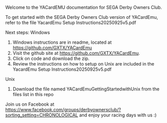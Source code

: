 Welcome to the YACardEMU documentation for SEGA Derby Owners Club. 

To get started with the SEGA Derby Owners Club version of YACardEmu, refer to the file YacardEmu Setup Instructions20250925v5.pdf

Next steps:
Windows
1. Windows instructions are in readme, located at  https://github.com/GXTX/YACardEmu
2. Visit the github site at https://github.com/GXTX/YACardEmu.
3. Click on code and download the zip.
4. Review the instructions on how to setup on Unix are included in the YacardEmu Setup Instructions20250925v5.pdf

Unix
1. Download the file named YACardEmuGettingStartedwithUnix from the files list in this repo

Join us on Facebook at https://www.facebook.com/groups/derbyownersclub/?sorting_setting=CHRONOLOGICAL and enjoy
your racing days with us :)

